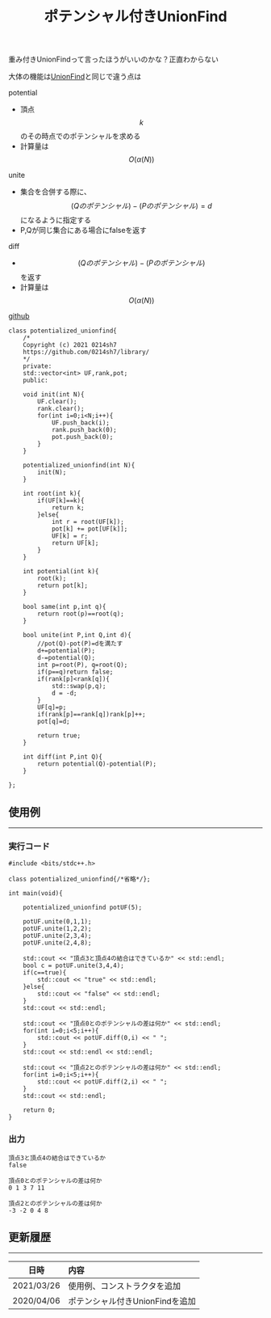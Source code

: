 ﻿---
title: "ポテンシャル付きUnionFind"
permalink: /posts/pot-unionfind
writer: 0214sh7
layout: library
---

重み付きUnionFindって言ったほうがいいのかな？正直わからない

大体の機能は[UnionFind](./unionfind)と同じで違う点は

potential
- 頂点$$k$$のその時点でのポテンシャルを求める
- 計算量は$$Ο(\alpha (N))$$

unite
- 集合を合併する際に、$$(Qのポテンシャル)-(Pのポテンシャル)=d$$になるように指定する
- P,Qが同じ集合にある場合にfalseを返す

diff
- $$(Qのポテンシャル)-(Pのポテンシャル)$$を返す
- 計算量は$$Ο(\alpha (N))$$

[github](https://github.com/0214sh7/procon-library/blob/master/data%20structure/potentialized%20unionfind.cpp)

```
class potentialized_unionfind{
    /*
    Copyright (c) 2021 0214sh7
    https://github.com/0214sh7/library/
    */
    private:
    std::vector<int> UF,rank,pot;
    public:
    
    void init(int N){
        UF.clear();
        rank.clear();
        for(int i=0;i<N;i++){
            UF.push_back(i);
            rank.push_back(0);
            pot.push_back(0);
        }
    }

    potentialized_unionfind(int N){
        init(N);
    }
    
    int root(int k){
        if(UF[k]==k){
            return k;
        }else{
            int r = root(UF[k]);
            pot[k] += pot[UF[k]];
            UF[k] = r;
            return UF[k];
        }
    }
    
    int potential(int k){
        root(k);
        return pot[k];
    }
    
    bool same(int p,int q){
        return root(p)==root(q);
    }
    
    bool unite(int P,int Q,int d){
        //pot(Q)-pot(P)=dを満たす
        d+=potential(P);
        d-=potential(Q);
        int p=root(P), q=root(Q);
        if(p==q)return false;
        if(rank[p]<rank[q]){
            std::swap(p,q);
            d = -d;
        }
        UF[q]=p;
        if(rank[p]==rank[q])rank[p]++;
        pot[q]=d;
        
        return true;
    }
    
    int diff(int P,int Q){
        return potential(Q)-potential(P);
    }
    
};
```


## 使用例
***

### 実行コード
```
#include <bits/stdc++.h>

class potentialized_unionfind{/*省略*/};

int main(void){
    
    potentialized_unionfind potUF(5);
    
    potUF.unite(0,1,1);
    potUF.unite(1,2,2);
    potUF.unite(2,3,4);
    potUF.unite(2,4,8);
    
    std::cout << "頂点3と頂点4の結合はできているか" << std::endl;
    bool c = potUF.unite(3,4,4);
    if(c==true){
        std::cout << "true" << std::endl;
    }else{
        std::cout << "false" << std::endl;
    }
    std::cout << std::endl;
    
    std::cout << "頂点0とのポテンシャルの差は何か" << std::endl;
    for(int i=0;i<5;i++){
        std::cout << potUF.diff(0,i) << " ";
    }
    std::cout << std::endl << std::endl;
    
    std::cout << "頂点2とのポテンシャルの差は何か" << std::endl;
    for(int i=0;i<5;i++){
        std::cout << potUF.diff(2,i) << " ";
    }
    std::cout << std::endl;
    
    return 0;
}
```

### 出力
```
頂点3と頂点4の結合はできているか
false

頂点0とのポテンシャルの差は何か
0 1 3 7 11 

頂点2とのポテンシャルの差は何か
-3 -2 0 4 8 
```


## 更新履歴
***

| 日時 | 内容 |
| :---: | :--- |
| 2021/03/26 | 使用例、コンストラクタを追加 |
| 2020/04/06 | ポテンシャル付きUnionFindを追加 |
